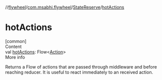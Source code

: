 //[flywheel](../../../index.md)/[com.msabhi.flywheel](../index.md)/[StateReserve](index.md)/[hotActions](hot-actions.md)



# hotActions  
[common]  
Content  
val [hotActions](hot-actions.md): Flow<[Action](../-action/index.md)>  
More info  


Returns a Flow of actions that are passed through middleware and before reaching reducer. It is useful to react immediately to an received action.

  



